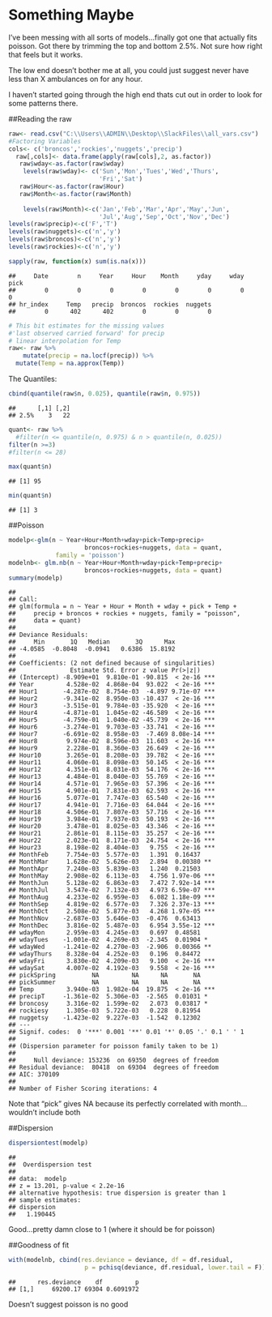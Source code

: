Something Maybe
================

I’ve been messing with all sorts of models…finally got one that actually
fits poisson. Got there by trimming the top and bottom 2.5%. Not sure
how right that feels but it works.

The low end doesn’t bother me at all, you could just suggest never have
less than X ambulances on for any hour.

I haven’t started going through the high end thats cut out in order to
look for some patterns there.

\#\#Reading the raw

``` r
raw<- read.csv("C:\\Users\\ADMIN\\Desktop\\SlackFiles\\all_vars.csv")
#Factoring Variables
cols<- c('broncos','rockies','nuggets','precip')
  raw[,cols]<- data.frame(apply(raw[cols],2, as.factor))
   raw$wday<-as.factor(raw$wday)
    levels(raw$wday)<- c('Sun','Mon','Tues','Wed','Thurs',
                         'Fri','Sat')
   raw$Hour<-as.factor(raw$Hour)
   raw$Month<-as.factor(raw$Month)
 
    levels(raw$Month)<-c('Jan','Feb','Mar','Apr','May','Jun',
                         'Jul','Aug','Sep','Oct','Nov','Dec')
levels(raw$precip)<-c('F','T')
levels(raw$nuggets)<-c('n','y')
levels(raw$broncos)<-c('n','y')
levels(raw$rockies)<-c('n','y')

sapply(raw, function(x) sum(is.na(x)))
```

    ##     Date        n     Year     Hour    Month     yday     wday     pick 
    ##        0        0        0        0        0        0        0        0 
    ## hr_index     Temp   precip  broncos  rockies  nuggets 
    ##        0      402      402        0        0        0

``` r
# This bit estimates for the missing values 
#'last observed carried forward' for precip
# linear interpolation for Temp
raw<- raw %>%  
    mutate(precip = na.locf(precip)) %>% 
  mutate(Temp = na.approx(Temp))
```

The Quantiles:

``` r
cbind(quantile(raw$n, 0.025), quantile(raw$n, 0.975))
```

    ##      [,1] [,2]
    ## 2.5%    3   22

``` r
quant<- raw %>% 
  #filter(n <= quantile(n, 0.975) & n > quantile(n, 0.025))
filter(n >=3) 
#filter(n <= 28)

max(quant$n)
```

    ## [1] 95

``` r
min(quant$n)
```

    ## [1] 3

\#\#Poisson

``` r
modelp<-glm(n ~ Year+Hour+Month+wday+pick+Temp+precip+
                     broncos+rockies+nuggets, data = quant, 
             family = 'poisson')
modelnb<- glm.nb(n ~ Year+Hour+Month+wday+pick+Temp+precip+
                     broncos+rockies+nuggets, data = quant)
summary(modelp)
```

    ## 
    ## Call:
    ## glm(formula = n ~ Year + Hour + Month + wday + pick + Temp + 
    ##     precip + broncos + rockies + nuggets, family = "poisson", 
    ##     data = quant)
    ## 
    ## Deviance Residuals: 
    ##     Min       1Q   Median       3Q      Max  
    ## -4.0585  -0.8048  -0.0941   0.6386  15.8192  
    ## 
    ## Coefficients: (2 not defined because of singularities)
    ##               Estimate Std. Error z value Pr(>|z|)    
    ## (Intercept) -8.909e+01  9.810e-01 -90.815  < 2e-16 ***
    ## Year         4.528e-02  4.868e-04  93.022  < 2e-16 ***
    ## Hour1       -4.287e-02  8.754e-03  -4.897 9.71e-07 ***
    ## Hour2       -9.341e-02  8.950e-03 -10.437  < 2e-16 ***
    ## Hour3       -3.515e-01  9.784e-03 -35.920  < 2e-16 ***
    ## Hour4       -4.871e-01  1.045e-02 -46.589  < 2e-16 ***
    ## Hour5       -4.759e-01  1.040e-02 -45.739  < 2e-16 ***
    ## Hour6       -3.274e-01  9.703e-03 -33.741  < 2e-16 ***
    ## Hour7       -6.691e-02  8.958e-03  -7.469 8.08e-14 ***
    ## Hour8        9.974e-02  8.596e-03  11.603  < 2e-16 ***
    ## Hour9        2.228e-01  8.360e-03  26.649  < 2e-16 ***
    ## Hour10       3.265e-01  8.208e-03  39.782  < 2e-16 ***
    ## Hour11       4.060e-01  8.098e-03  50.145  < 2e-16 ***
    ## Hour12       4.351e-01  8.031e-03  54.176  < 2e-16 ***
    ## Hour13       4.484e-01  8.040e-03  55.769  < 2e-16 ***
    ## Hour14       4.571e-01  7.965e-03  57.396  < 2e-16 ***
    ## Hour15       4.901e-01  7.831e-03  62.593  < 2e-16 ***
    ## Hour16       5.077e-01  7.747e-03  65.540  < 2e-16 ***
    ## Hour17       4.941e-01  7.716e-03  64.044  < 2e-16 ***
    ## Hour18       4.506e-01  7.807e-03  57.716  < 2e-16 ***
    ## Hour19       3.984e-01  7.937e-03  50.193  < 2e-16 ***
    ## Hour20       3.478e-01  8.025e-03  43.346  < 2e-16 ***
    ## Hour21       2.861e-01  8.115e-03  35.257  < 2e-16 ***
    ## Hour22       2.023e-01  8.171e-03  24.754  < 2e-16 ***
    ## Hour23       8.198e-02  8.404e-03   9.755  < 2e-16 ***
    ## MonthFeb     7.754e-03  5.577e-03   1.391  0.16437    
    ## MonthMar     1.628e-02  5.626e-03   2.894  0.00380 ** 
    ## MonthApr     7.240e-03  5.839e-03   1.240  0.21503    
    ## MonthMay     2.908e-02  6.113e-03   4.756 1.97e-06 ***
    ## MonthJun     5.128e-02  6.863e-03   7.472 7.92e-14 ***
    ## MonthJul     3.547e-02  7.132e-03   4.973 6.59e-07 ***
    ## MonthAug     4.233e-02  6.959e-03   6.082 1.18e-09 ***
    ## MonthSep     4.819e-02  6.577e-03   7.326 2.37e-13 ***
    ## MonthOct     2.508e-02  5.877e-03   4.268 1.97e-05 ***
    ## MonthNov    -2.687e-03  5.646e-03  -0.476  0.63413    
    ## MonthDec     3.816e-02  5.487e-03   6.954 3.55e-12 ***
    ## wdayMon      2.959e-03  4.245e-03   0.697  0.48581    
    ## wdayTues    -1.001e-02  4.269e-03  -2.345  0.01904 *  
    ## wdayWed     -1.241e-02  4.270e-03  -2.906  0.00366 ** 
    ## wdayThurs    8.328e-04  4.252e-03   0.196  0.84472    
    ## wdayFri      3.830e-02  4.209e-03   9.100  < 2e-16 ***
    ## wdaySat      4.007e-02  4.192e-03   9.558  < 2e-16 ***
    ## pickSpring          NA         NA      NA       NA    
    ## pickSummer          NA         NA      NA       NA    
    ## Temp         3.940e-03  1.982e-04  19.875  < 2e-16 ***
    ## precipT     -1.361e-02  5.306e-03  -2.565  0.01031 *  
    ## broncosy     3.316e-02  1.599e-02   2.073  0.03817 *  
    ## rockiesy     1.305e-03  5.722e-03   0.228  0.81954    
    ## nuggetsy    -1.423e-02  9.227e-03  -1.542  0.12302    
    ## ---
    ## Signif. codes:  0 '***' 0.001 '**' 0.01 '*' 0.05 '.' 0.1 ' ' 1
    ## 
    ## (Dispersion parameter for poisson family taken to be 1)
    ## 
    ##     Null deviance: 153236  on 69350  degrees of freedom
    ## Residual deviance:  80418  on 69304  degrees of freedom
    ## AIC: 370109
    ## 
    ## Number of Fisher Scoring iterations: 4

Note that “pick” gives NA because its perfectly correlated with
month…wouldn’t include both

\#\#Dispersion

``` r
dispersiontest(modelp)
```

    ## 
    ##  Overdispersion test
    ## 
    ## data:  modelp
    ## z = 13.201, p-value < 2.2e-16
    ## alternative hypothesis: true dispersion is greater than 1
    ## sample estimates:
    ## dispersion 
    ##   1.190445

Good…pretty damn close to 1 (where it should be for poisson)

\#\#Goodness of fit

``` r
with(modelnb, cbind(res.deviance = deviance, df = df.residual, 
                     p = pchisq(deviance, df.residual, lower.tail = F)))
```

    ##      res.deviance    df         p
    ## [1,]     69200.17 69304 0.6091972

Doesn’t suggest poisson is no good

